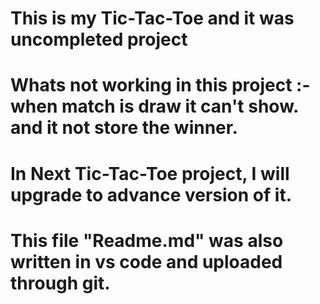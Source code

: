 # This is my Tic-Tac-Toe and it was uncompleted project 

# Whats not working in this project :- when match is draw it can't show. and it not store the winner.
# In Next Tic-Tac-Toe project, I will upgrade to advance version of it.



# This file "Readme.md" was also written in vs code and uploaded through git. 